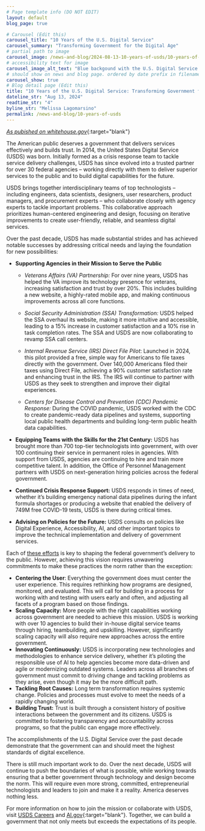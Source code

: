 ```yaml
---
# Page template info (DO NOT EDIT)
layout: default
blog_page: true

# Carousel (Edit this)
carousel_title: "10 Years of the U.S. Digital Service"
carousel_summary: "Transforming Government for the Digital Age"
# partial path to image
carousel_image: /news-and-blog/2024-08-13-10-years-of-usds/10-years-of-usds.jpg
# accessibility text for image
carousel_image_alt_text: "Blue backgound with the U.S. Digital Service logo: gold wings with a blue shield, 3 stars and 2 strips. Large X is behind logo and reads 2014-2024 underneath"
# should show on news and blog page. ordered by date prefix in filename
carousel_show: true
# Blog detail page (Edit this)
title: "10 Years of the U.S. Digital Service: Transforming Government for the Digital Age"
dateline_str: "Aug 13, 2024"
readtime_str: "4"
byline_str: "Melissa Lagomarsino"
permalink: /news-and-blog/10-years-of-usds
---
```



[*As pubished on whitehouse.gov*](https://www.whitehouse.gov/omb/briefing-room/2024/08/13/10-years-of-the-u-s-digital-service-transforming-government-for-the-digital-age/){:target="blank"}

The American public deserves a government that delivers services effectively and builds trust. In 2014, the United States Digital Service (USDS) was born. Initially formed as a crisis response team to tackle service delivery challenges, USDS has since evolved into a trusted partner for over 30 federal agencies – working directly with them to deliver superior services to the public and to build digital capabilities for the future.

USDS brings together interdisciplinary teams of top technologists – including engineers, data scientists, designers, user researchers, product managers, and procurement experts – who collaborate closely with agency experts to tackle important problems. This collaborative approach prioritizes human-centered engineering and design, focusing on iterative improvements to create user-friendly, reliable, and seamless digital services.

Over the past decade, USDS has made substantial strides and has achieved notable successes by addressing critical needs and laying the foundation for new possibilities:

- **Supporting Agencies in their Mission to Serve the Public**

  - *Veterans Affairs (VA) Partnership:* For over nine years, USDS has helped the VA improve its technology presence for veterans, increasing satisfaction and trust by over 20%. This includes building a new website, a highly-rated mobile app, and making continuous improvements across all core functions.

  - *Social Security Administration (SSA) Transformation:* USDS helped the SSA overhaul its website, making it more intuitive and accessible, leading to a 15% increase in customer satisfaction and a 10% rise in task completion rates. The SSA and USDS are now collaborating to revamp SSA call centers.

  - *Internal Revenue Service (IRS) Direct File Pilot*: Launched in 2024, this pilot provided a free, simple way for Americans to file taxes directly with the government. Over 140,000 Americans filed their taxes using Direct File, achieving a 90% customer satisfaction rate and enhancing trust in the IRS. The IRS will continue to partner with USDS as they seek to strengthen and improve their digital experiences. 

  - *Centers for Disease Control and Prevention (CDC) Pandemic Response:* During the COVID pandemic, USDS worked with the CDC to create pandemic-ready data pipelines and systems, supporting local public health departments and building long-term public health data capabilities.

- **Equipping Teams with the Skills for the 21st Century:** USDS has brought more than 700 top-tier technologists into government, with over 100 continuing their service in permanent roles in agencies. With support from USDS, agencies are continuing to hire and train more competitive talent. In addition, the Office of Personnel Management partners with USDS on next-generation hiring policies across the federal government.
- **Continued Crisis Response Support:** USDS responds in times of need, whether it’s building emergency national data pipelines during the infant formula shortages or producing a website that enabled the delivery of 749M free COVID-19 tests, USDS is there during critical times.
- **Advising on Policies for the Future:** USDS consults on policies like Digital Experience, Accessibility, AI, and other important topics to improve the technical implementation and delivery of government services.

Each of [these efforts](https://www.usds.gov/impact-report/2024/) is key to shaping the federal government’s delivery to the public. However, achieving this vision requires unwavering commitments to make these practices the norm rather than the exception:

- **Centering the User**: Everything the government does must center the user experience. This requires rethinking how programs are designed, monitored, and evaluated. This will call for building in a process for working with and testing with users early and often, and adjusting all facets of a program based on those findings.
- **Scaling Capacity:** More people with the right capabilities working across government are needed to achieve this mission. USDS is working with over 10 agencies to build their in-house digital service teams through hiring, teambuilding, and upskilling. However, significantly scaling capacity will also require new approaches across the entire government.
- **Innovating Continuously:** USDS is incorporating new technologies and methodologies to enhance service delivery, whether it’s piloting the responsible use of AI to help agencies become more data-driven and agile or modernizing outdated systems. Leaders across all branches of government must commit to driving change and tackling problems as they arise, even though it may be the more difficult path.
- **Tackling Root Causes:** Long term transformation requires systemic change. Policies and processes must evolve to meet the needs of a rapidly changing world.
- **Building Trust:** Trust is built through a consistent history of positive interactions between the government and its citizens. USDS is committed to fostering transparency and accountability across programs, so that the public can engage more effectively. 

The accomplishments of the U.S. Digital Service over the past decade demonstrate that the government can and should meet the highest standards of digital excellence.

There is still much important work to do. Over the next decade, USDS will continue to push the boundaries of what is possible, while working towards ensuring that a better government through technology and design become the norm. This will require even more strong, committed, entrepreneurial technologists and leaders to join and make it a reality. America deserves nothing less.  

For more information on how to join the mission or collaborate with USDS, visit [USDS Careers](https://www.usds.gov/apply) and [AI.gov](https://ai.gov/){:target="blank"}. Together, we can build a government that not only meets but exceeds the expectations of its people.
